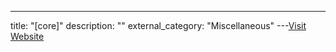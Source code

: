 ---
title: "[core]"
description: ""
external_category: "Miscellaneous"
---[Visit Website](https://sn0int.readthedocs.io/en/latest/config.html#core)

